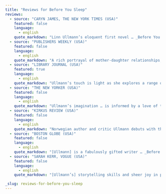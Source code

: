 ```yaml
---
title: "Reviews for Before You Sleep"
reviews:
  - source: "CARYN JAMES, THE NEW YORK TIMES (USA)"
    featured: false
    language:
      - english
    quote_markdown: "Linn Ullmann’s eloquent first novel … _Before You Sleep_ has its own sophisticated literary shape and a fine eye for the subterfuges that lurk beneath marriages and love affairs … With its many flashbacks and its meditative approach, the story entices readers with a gentle rhythm, as if it were a bedtime story giving way to a nightmare … a perceptive and sparkling new creation"
  - source: "PUBLISHERS WEEKLY (USA)"
    featured: false
    language:
      - english
    quote_markdown: "A rich portrayal of mother-daughter relationships, Ullmann’s ambitious first novel spans nearly 70 years and four generations of a Norwegian family perpetually in battle with itself … Ullmann deftly offsets her slow-building drama with Karin’s fantasy sequences and perversely uproarious caricatures of family members. Ullmann, who has lived in both Oslo and New York, always provides fine background detail, but it is the irrepressible Blom women who attract the reader’s sympathy"
  - source: "LIBRARY JOURNAL (USA)"
    featured: true
    language:
      - english
    quote_markdown: "Ullmann’s touch is light as she explores a range of fiery topics. Immigration, assimilation, sibling rivalry, romance, fidelity, infidelity, patriotism, honor, and loyalty are woven into this slice-of-life look at one clan struggling to love and support its own. Originally published in Norway, this novel is currently a number one best seller throughout Scandinavia. Luckily, American readers will soon be able to join European fans in singing its praises. Highly recommended"
  - source: "THE NEW YORKER (USA)"
    featured: false
    language:
      - english
    quote_markdown: "Ullmann’s imagination … is informed by a love of the intricacies of family life, of the ties that bind"
  - source: "KIRKUS REVIEW (USA)"
    featured: false
    language:
      - english
    quote_markdown: "Norwegian author and critic Ullmann debuts with this intriguing, looping meditation on the history of the Blom family, told by young Karin in jagged, emotionally oblique prose … Density accrues in vivid, impressionistically recalled scenes, rather than in sophisticated plot devices, and the emotional acuity is highly original, and often absorbing"
  - source: "BOSTON GLOBE (USA)"
    featured: false
    language:
      - english
    quote_markdown: "[Ullmann] is a fabulously gifted writer … _Before you sleep_ succeeds in every way a novel should succeed."
  - source: "SARAH KERR, VOGUE (USA)"
    featured: false
    language:
      - english
    quote_markdown: "[Ullmann’s] storytelling skills and sheer joy in performance shine on every page"

_slug: reviews-for-before-you-sleep
---
```


